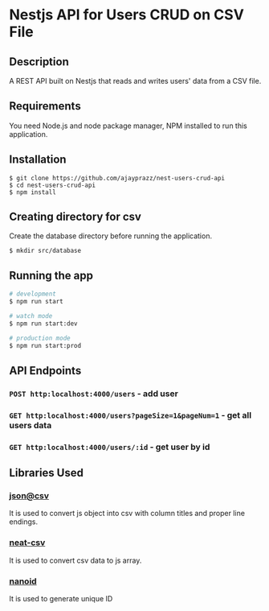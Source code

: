 # Nestjs API for Users CRUD on CSV File

## Description

A REST API built on Nestjs that reads and writes users' data from a CSV file.

## Requirements

You need Node.js and node package manager, NPM installed to run this application.

## Installation

```
$ git clone https://github.com/ajayprazz/nest-users-crud-api
$ cd nest-users-crud-api
$ npm install
```

## Creating directory for csv

Create the database directory before running the application.

```
$ mkdir src/database
```

## Running the app

```bash
# development
$ npm run start

# watch mode
$ npm run start:dev

# production mode
$ npm run start:prod
```

## API Endpoints

### `POST http:localhost:4000/users` - add user

### `GET http:localhost:4000/users?pageSize=1&pageNum=1` - get all users data

### `GET http:localhost:4000/users/:id` - get user by id

## Libraries Used

### [json@csv](https://www.npmjs.com/package/json2csv)

It is used to convert js object into csv with column titles and proper line endings.

### [neat-csv](https://www.npmjs.com/package/neat-csv)

It is used to convert csv data to js array.

### [nanoid](https://www.npmjs.com/package/nanoid)

It is used to generate unique ID
